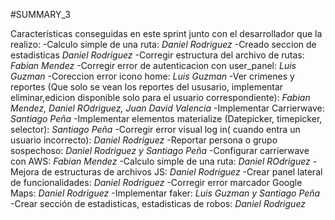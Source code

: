 #SUMMARY_3

Características conseguidas en este sprint junto con el desarrollador que la realizo:
    -Calculo simple de una ruta: _Daniel Rodriguez_
    -Creado seccion de estadisticas _Daniel Rodriguez_
    -Corregir estructura del archivo de rutas: _Fabian Mendez_
    -Corregir error de autenticacion con user_panel: _Luis Guzman_
    -Coreccion error icono home: _Luis Guzman_
    -Ver crimenes y reportes (Que solo se vean los reportes del ususario, implementar eliminar,edicion disponible solo para el usuario correspondiente): _Fabian Mendez, Daniel ROdriguez, Juan David Valencia_
    -Implementar Carrierwave: _Santiago Peña_
    -Implementar elementos materialize (Datepicker, timepicker, selector): _Santiago Peña_
    -Corregir error visual log in( cuando entra un usuario incorrecto): _Daniel Rodriguez_
    -Reportar persona o grupo sospechoso: _Daniel Rodriguez y Santiago Peña_
    -Configurar carrierwave con AWS: _Fabian Mendez_
    -Calculo simple de una ruta: _Daniel ROdriguez_
    -Mejora de estructuras de archivos JS: _Daniel Rodriguez_
    -Crear panel lateral de funcionalidades: _Daniel Rodriguez_
    -Corregir error marcador Google Maps: _Daniel Rodriguez_
    -Implementar faker: _Luis Guzman y Santiago Peña_
    -Crear sección de estadisticas, estadisticas de robos: _Daniel Rodriguez_